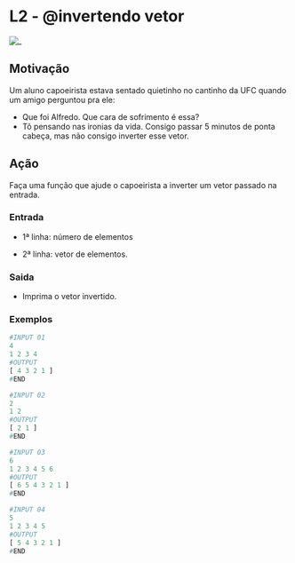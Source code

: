 # L2 - @invertendo vetor

![_](https://raw.githubusercontent.com/qxcodefup/arcade/master/base/invertendo/cover.jpg)

## Motivação

Um aluno capoeirista estava sentado quietinho no cantinho da UFC quando um amigo perguntou pra ele:

* Que foi Alfredo. Que cara de sofrimento é essa?
* Tô pensando nas ironias da vida. Consigo passar 5 minutos de ponta cabeça, mas não consigo inverter esse vetor.

## Ação

Faça uma função que ajude o capoeirista a inverter um vetor passado na entrada.

### Entrada

* 1ª linha: número de elementos

* 2ª linha: vetor de elementos.

### Saida

* Imprima o vetor invertido.

### Exemplos

``` py
#INPUT 01
4
1 2 3 4
#OUTPUT
[ 4 3 2 1 ]
#END
```

```py
#INPUT 02
2
1 2
#OUTPUT
[ 2 1 ]
#END
```

```py
#INPUT 03
6
1 2 3 4 5 6
#OUTPUT
[ 6 5 4 3 2 1 ]
#END
```

```py
#INPUT 04
5
1 2 3 4 5
#OUTPUT
[ 5 4 3 2 1 ]
#END
```
